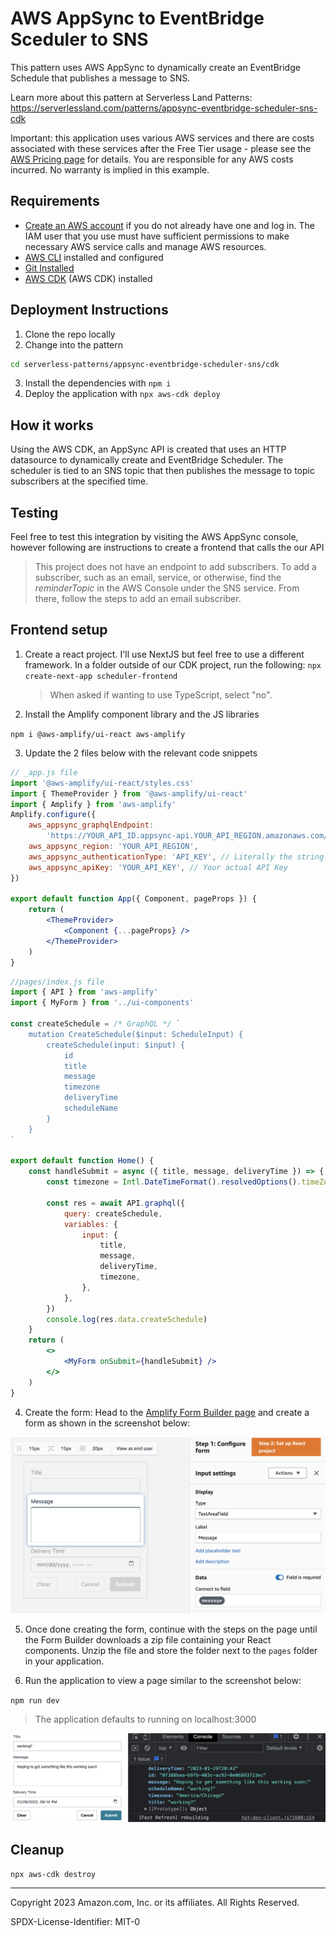 # AWS AppSync to EventBridge Sceduler to SNS

This pattern uses AWS AppSync to dynamically create an EventBridge Schedule that publishes a message to SNS.

Learn more about this pattern at Serverless Land Patterns: https://serverlessland.com/patterns/appsync-eventbridge-scheduler-sns-cdk

Important: this application uses various AWS services and there are costs associated with these services after the Free Tier usage - please see the [AWS Pricing page](https://aws.amazon.com/pricing/) for details. You are responsible for any AWS costs incurred. No warranty is implied in this example.

## Requirements

- [Create an AWS account](https://portal.aws.amazon.com/gp/aws/developer/registration/index.html) if you do not already have one and log in. The IAM user that you use must have sufficient permissions to make necessary AWS service calls and manage AWS resources.
- [AWS CLI](https://docs.aws.amazon.com/cli/latest/userguide/install-cliv2.html) installed and configured
- [Git Installed](https://git-scm.com/book/en/v2/Getting-Started-Installing-Git)
- [AWS CDK](https://docs.aws.amazon.com/cdk/v2/guide/getting_started.html#getting_started_install) (AWS CDK) installed

## Deployment Instructions

1. Clone the repo locally
2. Change into the pattern

```bash
cd serverless-patterns/appsync-eventbridge-scheduler-sns/cdk
```

3. Install the dependencies with `npm i`
4. Deploy the application with `npx aws-cdk deploy`

## How it works

Using the AWS CDK, an AppSync API is created that uses an HTTP datasource to dynamically create and EventBridge Scheduler. The scheduler is tied to an SNS topic that then publishes the message to topic subscribers at the specified time.

## Testing

Feel free to test this integration by visiting the AWS AppSync console, however following are instructions to create a frontend that calls the our API

> This project does not have an endpoint to add subscribers. To add a subscriber, such as an email, service, or otherwise, find the _reminderTopic_ in the AWS Console under the SNS service. From there, follow the steps to add an email subscriber.

## Frontend setup

1. Create a react project. I'll use NextJS but feel free to use a different framework.
   In a folder outside of our CDK project, run the following:
   `npx create-next-app scheduler-frontend`

   > When asked if wanting to use TypeScript, select "no".

2. Install the Amplify component library and the JS libraries

`npm i @aws-amplify/ui-react aws-amplify`

3. Update the 2 files below with the relevant code snippets

```jsx
// _app.js file
import '@aws-amplify/ui-react/styles.css'
import { ThemeProvider } from '@aws-amplify/ui-react'
import { Amplify } from 'aws-amplify'
Amplify.configure({
	aws_appsync_graphqlEndpoint:
		'https://YOUR_API_ID.appsync-api.YOUR_API_REGION.amazonaws.com/graphql',
	aws_appsync_region: 'YOUR_API_REGION',
	aws_appsync_authenticationType: 'API_KEY', // Literally the string "API_KEY"
	aws_appsync_apiKey: 'YOUR_API_KEY', // Your actual API Key
})

export default function App({ Component, pageProps }) {
	return (
		<ThemeProvider>
			<Component {...pageProps} />
		</ThemeProvider>
	)
}
```

```jsx
//pages/index.js file
import { API } from 'aws-amplify'
import { MyForm } from '../ui-components'

const createSchedule = /* GraphQL */ `
	mutation CreateSchedule($input: ScheduleInput) {
		createSchedule(input: $input) {
			id
			title
			message
			timezone
			deliveryTime
			scheduleName
		}
	}
`

export default function Home() {
	const handleSubmit = async ({ title, message, deliveryTime }) => {
		const timezone = Intl.DateTimeFormat().resolvedOptions().timeZone

		const res = await API.graphql({
			query: createSchedule,
			variables: {
				input: {
					title,
					message,
					deliveryTime,
					timezone,
				},
			},
		})
		console.log(res.data.createSchedule)
	}
	return (
		<>
			<MyForm onSubmit={handleSubmit} />
		</>
	)
}
```

4. Create the form: Head to the [Amplify Form Builder page](https://sandbox.amplifyapp.com/ui-library/form/edit) and create a form as shown in the screenshot below:

![Form Builder](./readmeImages/form-builder.png)

5. Once done creating the form, continue with the steps on the page until the Form Builder downloads a zip file containing your React components. Unzip the file and store the folder next to the `pages` folder in your application.

6. Run the application to view a page similar to the screenshot below:

`npm run dev`

> The application defaults to running on localhost:3000

![Scheduler Frontend](./readmeImages/sample-frontend.png)

## Cleanup

```bash
npx aws-cdk destroy
```

---

Copyright 2023 Amazon.com, Inc. or its affiliates. All Rights Reserved.

SPDX-License-Identifier: MIT-0
